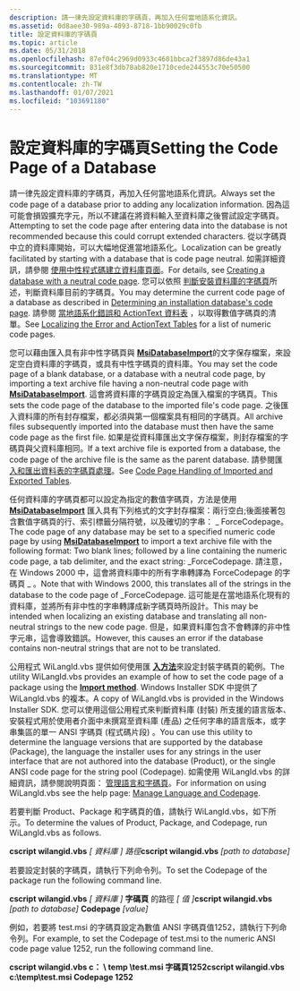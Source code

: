 ```yaml
---
description: 請一律先設定資料庫的字碼頁，再加入任何當地語系化資訊。
ms.assetid: 0d8aee30-989a-4093-8718-1bb90029c0fb
title: 設定資料庫的字碼頁
ms.topic: article
ms.date: 05/31/2018
ms.openlocfilehash: 87ef04c2969d0933c4601bbca2f3897d86de43a1
ms.sourcegitcommit: 831e8f3db78ab820e1710cede244553c70e50500
ms.translationtype: MT
ms.contentlocale: zh-TW
ms.lasthandoff: 01/07/2021
ms.locfileid: "103691180"
---
```

# <a name="setting-the-code-page-of-a-database"></a><span data-ttu-id="2b901-103">設定資料庫的字碼頁</span><span class="sxs-lookup"><span data-stu-id="2b901-103">Setting the Code Page of a Database</span></span>

<span data-ttu-id="2b901-104">請一律先設定資料庫的字碼頁，再加入任何當地語系化資訊。</span><span class="sxs-lookup"><span data-stu-id="2b901-104">Always set the code page of a database prior to adding any localization information.</span></span> <span data-ttu-id="2b901-105">因為這可能會損毀擴充字元，所以不建議在將資料輸入至資料庫之後嘗試設定字碼頁。</span><span class="sxs-lookup"><span data-stu-id="2b901-105">Attempting to set the code page after entering data into the database is not recommended because this could corrupt extended characters.</span></span> <span data-ttu-id="2b901-106">從以字碼頁中立的資料庫開始，可以大幅地促進當地語系化。</span><span class="sxs-lookup"><span data-stu-id="2b901-106">Localization can be greatly facilitated by starting with a database that is code page neutral.</span></span> <span data-ttu-id="2b901-107">如需詳細資訊，請參閱 [使用中性程式碼建立資料庫頁面](creating-a-database-with-a-neutral-code-page.md)。</span><span class="sxs-lookup"><span data-stu-id="2b901-107">For details, see [Creating a database with a neutral code page](creating-a-database-with-a-neutral-code-page.md).</span></span> <span data-ttu-id="2b901-108">您可以依照 [判斷安裝資料庫的字碼頁](determining-an-installation-database-s-code-page.md)所述，判斷資料庫目前的字碼頁。</span><span class="sxs-lookup"><span data-stu-id="2b901-108">You may determine the current code page of a database as described in [Determining an installation database's code page](determining-an-installation-database-s-code-page.md).</span></span> <span data-ttu-id="2b901-109">請參閱 [當地語系化錯誤和 ActionText 資料表](localizing-the-error-and-actiontext-tables.md) ，以取得數值字碼頁的清單。</span><span class="sxs-lookup"><span data-stu-id="2b901-109">See [Localizing the Error and ActionText Tables](localizing-the-error-and-actiontext-tables.md) for a list of numeric code pages.</span></span>

<span data-ttu-id="2b901-110">您可以藉由匯入具有非中性字碼頁與 [**MsiDatabaseImport**](/windows/desktop/api/Msiquery/nf-msiquery-msidatabaseimporta)的文字保存檔案，來設定空白資料庫的字碼頁，或具有中性字碼頁的資料庫。</span><span class="sxs-lookup"><span data-stu-id="2b901-110">You may set the code page of a blank database, or a database with a neutral code page, by importing a text archive file having a non-neutral code page with [**MsiDatabaseImport**](/windows/desktop/api/Msiquery/nf-msiquery-msidatabaseimporta).</span></span> <span data-ttu-id="2b901-111">這會將資料庫的字碼頁設定為匯入檔案的字碼頁。</span><span class="sxs-lookup"><span data-stu-id="2b901-111">This sets the code page of the database to the imported file's code page.</span></span> <span data-ttu-id="2b901-112">之後匯入資料庫的所有封存檔案，都必須與第一個檔案具有相同的字碼頁。</span><span class="sxs-lookup"><span data-stu-id="2b901-112">All archive files subsequently imported into the database must then have the same code page as the first file.</span></span> <span data-ttu-id="2b901-113">如果是從資料庫匯出文字保存檔案，則封存檔案的字碼頁與父資料庫相同。</span><span class="sxs-lookup"><span data-stu-id="2b901-113">If a text archive file is exported from a database, the code page of the archive file is the same as the parent database.</span></span> <span data-ttu-id="2b901-114">請參閱匯 [入和匯出資料表的字碼頁處理](code-page-handling-of-imported-and-exported-tables.md)。</span><span class="sxs-lookup"><span data-stu-id="2b901-114">See [Code Page Handling of Imported and Exported Tables](code-page-handling-of-imported-and-exported-tables.md).</span></span>

<span data-ttu-id="2b901-115">任何資料庫的字碼頁都可以設定為指定的數值字碼頁，方法是使用 [**MsiDatabaseImport**](/windows/desktop/api/Msiquery/nf-msiquery-msidatabaseimporta) 匯入具有下列格式的文字封存檔案：兩行空白;後面接著包含數值字碼頁的行、索引標籤分隔符號，以及確切的字串： \_ ForceCodepage。</span><span class="sxs-lookup"><span data-stu-id="2b901-115">The code page of any database may be set to a specified numeric code page by using [**MsiDatabaseImport**](/windows/desktop/api/Msiquery/nf-msiquery-msidatabaseimporta) to import a text archive file with the following format: Two blank lines; followed by a line containing the numeric code page, a tab delimiter, and the exact string: \_ForceCodepage.</span></span> <span data-ttu-id="2b901-116">請注意，在 Windows 2000 中，這會將資料庫中的所有字串轉譯為 ForceCodepage 的字碼頁 \_ 。</span><span class="sxs-lookup"><span data-stu-id="2b901-116">Note that with Windows 2000, this translates all of the strings in the database to the code page of \_ForceCodepage.</span></span> <span data-ttu-id="2b901-117">這可能是在當地語系化現有的資料庫，並將所有非中性的字串轉譯成新字碼頁時所設計。</span><span class="sxs-lookup"><span data-stu-id="2b901-117">This may be intended when localizing an existing database and translating all non-neutral strings to the new code page.</span></span> <span data-ttu-id="2b901-118">但是，如果資料庫包含不會轉譯的非中性字元串，這會導致錯誤。</span><span class="sxs-lookup"><span data-stu-id="2b901-118">However, this causes an error if the database contains non-neutral strings that are not to be translated.</span></span>

<span data-ttu-id="2b901-119">公用程式 WiLangId.vbs 提供如何使用匯 [**入方法**](database-import.md)來設定封裝字碼頁的範例。</span><span class="sxs-lookup"><span data-stu-id="2b901-119">The utility WiLangId.vbs provides an example of how to set the code page of a package using the [**Import method**](database-import.md).</span></span> <span data-ttu-id="2b901-120">Windows Installer SDK 中提供了 WiLangId.vbs 的複本。</span><span class="sxs-lookup"><span data-stu-id="2b901-120">A copy of WiLangId.vbs is provided in the Windows Installer SDK.</span></span> <span data-ttu-id="2b901-121">您可以使用這個公用程式來判斷資料庫 (封裝) 所支援的語言版本、安裝程式用於使用者介面中未撰寫至資料庫 (產品) 之任何字串的語言版本，或字串集區的單一 ANSI 字碼頁 (程式碼片段) 。</span><span class="sxs-lookup"><span data-stu-id="2b901-121">You can use this utility to determine the language versions that are supported by the database (Package), the language the installer uses for any strings in the user interface that are not authored into the database (Product), or the single ANSI code page for the string pool (Codepage).</span></span> <span data-ttu-id="2b901-122">如需使用 WiLangId.vbs 的詳細資訊，請參閱說明頁面： [管理語言和字碼頁](manage-language-and-codepage.md)。</span><span class="sxs-lookup"><span data-stu-id="2b901-122">For information on using WiLangId.vbs see the help page: [Manage Language and Codepage](manage-language-and-codepage.md).</span></span>

<span data-ttu-id="2b901-123">若要判斷 Product、Package 和字碼頁的值，請執行 WiLangId.vbs，如下所示。</span><span class="sxs-lookup"><span data-stu-id="2b901-123">To determine the values of Product, Package, and Codepage, run WiLangId.vbs as follows.</span></span>

<span data-ttu-id="2b901-124">**cscript wilangid.vbs** *\[ 資料庫 \] 路徑*</span><span class="sxs-lookup"><span data-stu-id="2b901-124">**cscript wilangid.vbs** *\[path to database\]*</span></span>

<span data-ttu-id="2b901-125">若要設定封裝的字碼頁，請執行下列命令列。</span><span class="sxs-lookup"><span data-stu-id="2b901-125">To set the Codepage of the package run the following command line.</span></span>

<span data-ttu-id="2b901-126">**cscript wilangid.vbs** *\[ 資料庫 \]* **字碼頁** 的路徑 *\[ 值 \]*</span><span class="sxs-lookup"><span data-stu-id="2b901-126">**cscript wilangid.vbs** *\[path to database\]* **Codepage** *\[value\]*</span></span>

<span data-ttu-id="2b901-127">例如，若要將 test.msi 的字碼頁設定為數值 ANSI 字碼頁值1252，請執行下列命令列。</span><span class="sxs-lookup"><span data-stu-id="2b901-127">For example, to set the Codepage of test.msi to the numeric ANSI code page value 1252, run the following command line.</span></span>

<span data-ttu-id="2b901-128">**cscript wilangid.vbs c： \\ temp \\test.msi 字碼頁1252**</span><span class="sxs-lookup"><span data-stu-id="2b901-128">**cscript wilangid.vbs c:\\temp\\test.msi Codepage 1252**</span></span>

 

 



